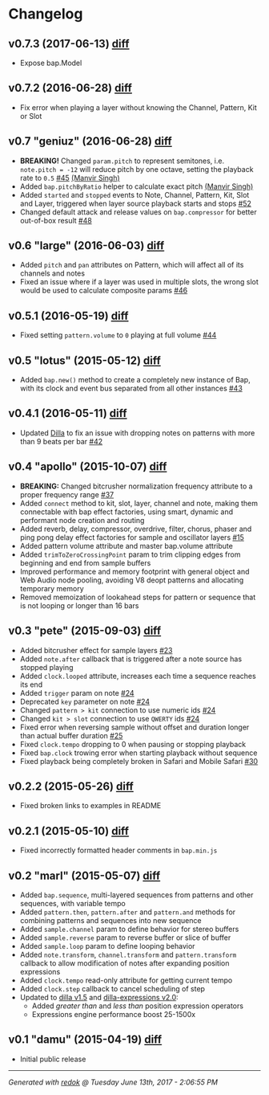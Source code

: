 # Changelog

## v0.7.3 (2017-06-13) [diff](https://github.com/adamrenklint/bap/compare/v0.7.2...v0.7.3)

- Expose bap.Model

## v0.7.2 (2016-06-28) [diff](https://github.com/adamrenklint/bap/compare/v0.7.0...v0.7.2)

- Fix error when playing a layer without knowing the Channel, Pattern, Kit or Slot

## v0.7 "geniuz" (2016-06-28) [diff](https://github.com/adamrenklint/bap/compare/v0.6.0...v0.7.0)

- **BREAKING!** Changed `param.pitch` to represent semitones, i.e. `note.pitch = -12` will reduce pitch by one octave, setting the playback rate to `0.5` [#45](https://github.com/adamrenklint/bap/issues/45) [(Manvir Singh)](https://github.com/gurs1kh)
- Added `bap.pitchByRatio` helper to calculate exact pitch [(Manvir Singh)](https://github.com/gurs1kh)
- Added `started` and `stopped` events to Note, Channel, Pattern, Kit, Slot and Layer, triggered when layer source playback starts and stops [#52](https://github.com/adamrenklint/bap/issues/52)
- Changed default attack and release values on `bap.compressor` for better out-of-box result [#48](https://github.com/adamrenklint/bap/issues/48)

## v0.6 "large" (2016-06-03) [diff](https://github.com/adamrenklint/bap/compare/v0.5.1...v0.6.0)

- Added `pitch` and `pan` attributes on Pattern, which will affect all of its channels and notes
- Fixed an issue where if a layer was used in multiple slots, the wrong slot would be used to calculate composite params [#46](https://github.com/adamrenklint/bap/issues/46)

## v0.5.1 (2016-05-19) [diff](https://github.com/adamrenklint/bap/compare/v0.5.0...v0.5.1)

- Fixed setting `pattern.volume` to `0` playing at full volume [#44](https://github.com/adamrenklint/bap/issues/44)

## v0.5 "lotus" (2015-05-12) [diff](https://github.com/adamrenklint/bap/compare/v0.4.1...v0.5.0)

- Added `bap.new()` method to create a completely new instance of Bap, with its clock and event bus separated from all other instances [#43](https://github.com/adamrenklint/bap/issues/43)

## v0.4.1 (2016-05-11) [diff](https://github.com/adamrenklint/bap/compare/v0.4.0...v0.4.1)

- Updated [Dilla](https://github.com/adamrenklint/dilla) to fix an issue with dropping notes on patterns with more than 9 beats per bar [#42](https://github.com/adamrenklint/bap/issues/42)

## v0.4 "apollo" (2015-10-07) [diff](https://github.com/adamrenklint/bap/compare/v0.3.0...v0.4.0)

- **BREAKING:** Changed bitcrusher normalization frequency attribute to a proper frequency range [#37](https://github.com/adamrenklint/bap/issues/37)
- Added ```connect``` method to kit, slot, layer, channel and note, making them connectable with bap effect factories, using smart, dynamic and performant node creation and routing
- Added reverb, delay, compressor, overdrive, filter, chorus, phaser and ping pong delay effect factories for sample and oscillator layers [#15](https://github.com/adamrenklint/bap/issues/15)
- Added pattern volume attribute and master bap.volume attribute
- Added ```trimToZeroCrossingPoint``` param to trim clipping edges from beginning and end from sample buffers
- Improved performance and memory footprint with general object and Web Audio node pooling, avoiding V8 deopt patterns and allocating temporary memory
- Removed memoization of lookahead steps for pattern or sequence that is not looping or longer than 16 bars

## v0.3 "pete" (2015-09-03) [diff](https://github.com/adamrenklint/bap/compare/v0.2.2...v0.3.0)

- Added bitcrusher effect for sample layers [#23](https://github.com/adamrenklint/bap/issues/23)
- Added ```note.after``` callback that is triggered after a note source has stopped playing
- Added `clock.looped` attribute, increases each time a sequence reaches its end
- Added ```trigger``` param on note [#24](https://github.com/adamrenklint/bap/issues/24)
- Deprecated ```key``` parameter on note [#24](https://github.com/adamrenklint/bap/issues/24)
- Changed ```pattern > kit``` connection to use numeric ids [#24](https://github.com/adamrenklint/bap/issues/24)
- Changed ```kit > slot``` connection to use ```QWERTY``` ids [#24](https://github.com/adamrenklint/bap/issues/24)
- Fixed error when reversing sample without offset and duration longer than actual buffer duration [#25](https://github.com/adamrenklint/bap/issues/25)
- Fixed `clock.tempo` dropping to 0 when pausing or stopping playback
- Fixed `bap.clock` trowing error when starting playback without sequence
- Fixed playback being completely broken in Safari and Mobile Safari [#30](https://github.com/adamrenklint/bap/issues/30)

## v0.2.2 (2015-05-26) [diff](https://github.com/adamrenklint/bap/compare/v0.2.1...v0.2.2)

- Fixed broken links to examples in README

## v0.2.1 (2015-05-10) [diff](https://github.com/adamrenklint/bap/compare/v0.2.0...v0.2.1)

- Fixed incorrectly formatted header comments in ```bap.min.js```

## v0.2 "marl" (2015-05-07) [diff](https://github.com/adamrenklint/bap/compare/v0.1.0...v0.2.0)

- Added ```bap.sequence```, multi-layered sequences from patterns and other sequences, with variable tempo
- Added ```pattern.then```, ```pattern.after``` and ```pattern.and``` methods for combining patterns and sequences into new sequence
- Added ```sample.channel``` param to define behavior for stereo buffers
- Added ```sample.reverse``` param to reverse buffer or slice of buffer
- Added ```sample.loop``` param to define looping behavior
- Added ```note.transform```, ```channel.transform``` and ```pattern.transform``` callback to allow modification of notes after expanding position expressions
- Added ```clock.tempo``` read-only attribute for getting current tempo
- Added ```clock.step``` callback to cancel scheduling of step
- Updated to [dilla v1.5](https://www.npmjs.com/package/dilla) and [dilla-expressions v2.0](https://www.npmjs.com/package/dilla-expressions):
  - Added *greater than* and *less than* position expression operators
  - Expressions engine performance boost 25-1500x

## v0.1 "damu" (2015-04-19) [diff](https://github.com/adamrenklint/bap/compare/a31c03fd0e95c7cace5615c37db5eebdec877f95...v0.1.0)

- Initial public release

---
*Generated with [redok](https://github.com/adamrenklint/redok) @ Tuesday June 13th, 2017 - 2:06:55 PM*